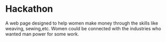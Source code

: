 # Hackathon
A web page designed to help women make money through the skills like weaving, sewing,etc. Women could be connected with the industries who wanted man power for some work.

